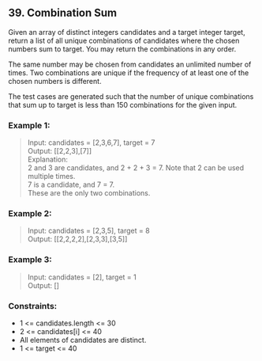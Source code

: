 ## 39. Combination Sum

Given an array of distinct integers candidates and a target integer target, return a list of all unique combinations of candidates where the chosen numbers sum to target. You may return the combinations in any order.

The same number may be chosen from candidates an unlimited number of times. Two combinations are unique if the
frequency
of at least one of the chosen numbers is different.

The test cases are generated such that the number of unique combinations that sum up to target is less than 150 combinations for the given input.

### Example 1:

> Input: candidates = [2,3,6,7], target = 7<br/>
> Output: [[2,2,3],[7]]<br/>
> Explanation:<br/>
> 2 and 3 are candidates, and 2 + 2 + 3 = 7. Note that 2 can be used multiple times.<br/>
> 7 is a candidate, and 7 = 7.<br/>
> These are the only two combinations.

### Example 2:

> Input: candidates = [2,3,5], target = 8<br/>
> Output: [[2,2,2,2],[2,3,3],[3,5]]

### Example 3:

> Input: candidates = [2], target = 1<br/>
> Output: []

### Constraints:

- 1 <= candidates.length <= 30
- 2 <= candidates[i] <= 40
- All elements of candidates are distinct.
- 1 <= target <= 40
